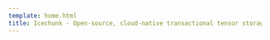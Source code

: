 ```yaml
---
template: home.html
title: Icechunk - Open-source, cloud-native transactional tensor storage engine 
---
```

